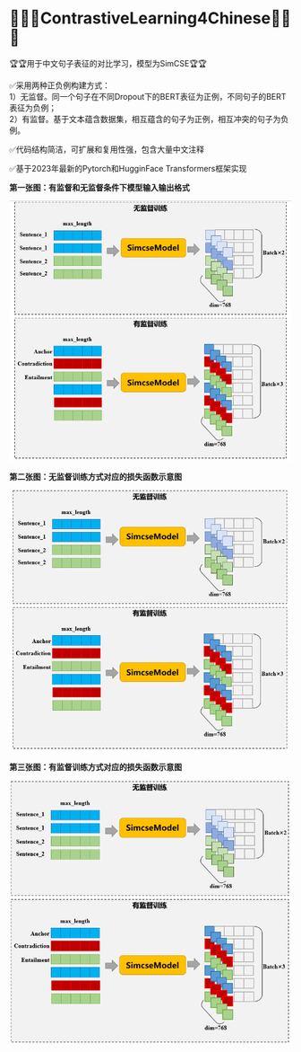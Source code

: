 # 🧡💛💚ContrastiveLearning4Chinese🧡💛💚




🏆🏆用于中文句子表征的对比学习，模型为SimCSE🏆🏆

✅采用两种正负例构建方式：<br/>
1）无监督。同一个句子在不同Dropout下的BERT表征为正例，不同句子的BERT表征为负例；<br/>
2）有监督。基于文本蕴含数据集，相互蕴含的句子为正例，相互冲突的句子为负例。

✅代码结构简洁，可扩展和复用性强，包含大量中文注释

✅基于2023年最新的Pytorch和HugginFace Transformers框架实现

**第一张图：有监督和无监督条件下模型输入输出格式**

![image](images/001.png)

**第二张图：无监督训练方式对应的损失函数示意图**

![image](images/002.png)

**第三张图：有监督训练方式对应的损失函数示意图**

![image](images/003.png)
